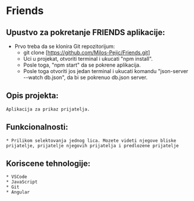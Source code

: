 # Friends


## Upustvo za pokretanje FRIENDS aplikacije:

* Prvo treba da se klonira  Git repozitorijum:
    * git clone [https://github.com/Milos-Pejic/Friends.git]
    * Uci u projekat, otvoriti terminal i ukucati "npm install".
    * Posle toga, "npm start" da se pokrene aplikacija.
    * Posle toga otvoriti jos jedan terminal i ukucati komandu "json-server --watch db.json", da bi se pokrenuo db.json server.

## Opis projekta:
    Aplikacija za prikaz prijatelja.

## Funkcionalnosti:
    * Prilikom selektovanja jednog lica. Mozete videti njegove bliske prijatelje, prijatelje njegovih prijatelja i predlozene prijatelje

## Koriscene tehnologije:
    * VSCode
    * JavaScript
    * Git
    * Angular

